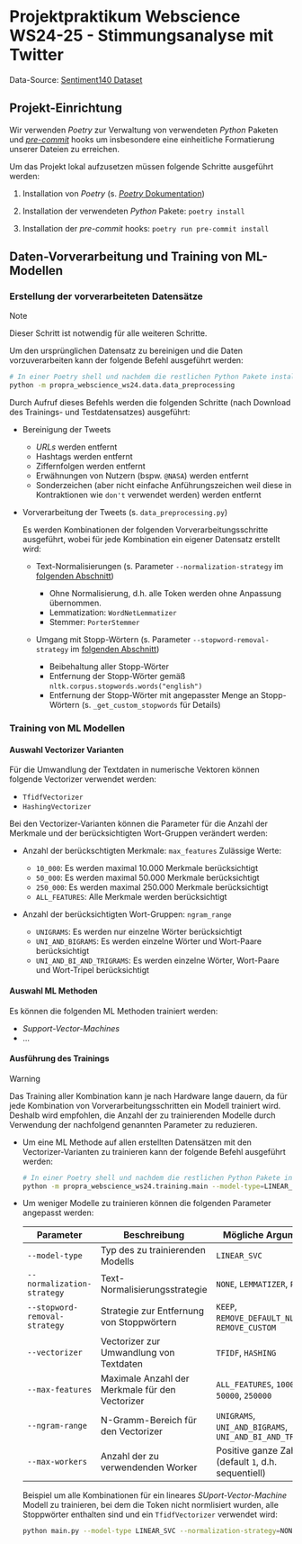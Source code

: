# Projektpraktikum Webscience WS24-25 - Stimmungsanalyse mit Twitter

Data-Source: [Sentiment140 Dataset](https://www.kaggle.com/datasets/kazanova/sentiment140)

## Projekt-Einrichtung

Wir verwenden _Poetry_ zur Verwaltung von verwendeten _Python_ Paketen und [_pre-commit_](https://pre-commit.com/) hooks um insbesondere eine einheitliche Formatierung unserer Dateien zu erreichen.

Um das Projekt lokal aufzusetzen müssen folgende Schritte ausgeführt werden:

1. Installation von _Poetry_ (s. [_Poetry_ Dokumentation](https://python-poetry.org/docs/))

2. Installation der verwendeten _Python_ Pakete: `poetry install`

3. Installation der _pre-commit_ hooks: `poetry run pre-commit install`

## Daten-Vorverarbeitung und Training von ML-Modellen

### Erstellung der vorverarbeiteten Datensätze

> [!NOTE]
> Dieser Schritt ist notwendig für alle weiteren Schritte.

Um den ursprünglichen Datensatz zu bereinigen und die Daten vorzuverarbeiten kann der folgende Befehl ausgeführt werden:

```bash
# In einer Poetry shell und nachdem die restlichen Python Pakete installiert wurden
python -m propra_webscience_ws24.data.data_preprocessing
```

Durch Aufruf dieses Befehls werden die folgenden Schritte (nach Download des Trainings- und Testdatensatzes) ausgeführt:

- Bereinigung der Tweets

  - _URLs_ werden entfernt
  - Hashtags werden entfernt
  - Ziffernfolgen werden entfernt
  - Erwähnungen von Nutzern (bspw. `@NASA`) werden entfernt
  - Sonderzeichen (aber nicht einfache Anführungszeichen weil diese in Kontraktionen wie `don't` verwendet werden) werden entfernt

- Vorverarbeitung der Tweets (s. `data_preprocessing.py`)

  Es werden Kombinationen der folgenden Vorverarbeitungsschritte ausgeführt, wobei für jede Kombination ein eigener Datensatz erstellt wird:

  - Text-Normalisierungen (s. Parameter `--normalization-strategy` im [folgenden Abschnitt](#training-von-ml-modellen))

    - Ohne Normalisierung, d.h. alle Token werden ohne Anpassung übernommen.
    - Lemmatization: `WordNetLemmatizer`
    - Stemmer: `PorterStemmer`

  - Umgang mit Stopp-Wörtern (s. Parameter `--stopword-removal-strategy` im [folgenden Abschnitt](#training-von-ml-modellen))

    - Beibehaltung aller Stopp-Wörter
    - Entfernung der Stopp-Wörter gemäß  `nltk.corpus.stopwords.words("english")` 
    - Entfernung der Stopp-Wörter mit angepasster Menge an Stopp-Wörtern (s. `_get_custom_stopwords` für Details)

### Training von ML Modellen

#### Auswahl Vectorizer Varianten

Für die Umwandlung der Textdaten in numerische Vektoren können folgende Vectorizer verwendet werden:

- `TfidfVectorizer`
- `HashingVectorizer`

Bei den Vectorizer-Varianten können die Parameter für die Anzahl der Merkmale und der berücksichtigten Wort-Gruppen verändert werden:

- Anzahl der berückschtigten Merkmale: `max_features`
  Zulässige Werte: 

  - `10_000`: Es werden maximal 10.000 Merkmale berücksichtigt
  - `50_000`: Es werden maximal 50.000 Merkmale berücksichtigt
  - `250_000`: Es werden maximal 250.000 Merkmale berücksichtigt
  - `ALL_FEATURES`: Alle Merkmale werden berücksichtigt

- Anzahl der berücksichtigten Wort-Gruppen: `ngram_range`

  - `UNIGRAMS`: Es werden nur einzelne Wörter berücksichtigt
  - `UNI_AND_BIGRAMS`: Es werden einzelne Wörter und Wort-Paare berücksichtigt
  - `UNI_AND_BI_AND_TRIGRAMS`: Es werden einzelne Wörter, Wort-Paare und Wort-Tripel berücksichtigt

#### Auswahl ML Methoden

Es können die folgenden ML Methoden trainiert werden:

- _Support-Vector-Machines_
- ...

#### Ausführung des Trainings

> [!WARNING]
> Das Training aller Kombination kann je nach Hardware lange dauern, da für jede Kombination von Vorverarbeitungsschritten ein Modell trainiert wird.
> Deshalb wird empfohlen, die Anzahl der zu trainierenden Modelle durch Verwendung der nachfolgend genannten Parameter zu reduzieren.

- Um eine ML Methode auf allen erstellten Datensätzen mit den Vectorizer-Varianten zu trainieren kann der folgende Befehl ausgeführt werden:

  ```bash
  # In einer Poetry shell und nachdem die restlichen Python Pakete installiert wurden
  python -m propra_webscience_ws24.training.main --model-type=LINEAR_SVC
  ```

- Um weniger Modelle zu trainieren können die folgenden Parameter angepasst werden:

  | Parameter                     | Beschreibung                                    | Mögliche Argumente                                                                 |
  |-------------------------------|-------------------------------------------------|------------------------------------------------------------------------------------|
  | `--model-type`                | Typ des zu trainierenden Modells                | `LINEAR_SVC`                                                                       |
  | `--normalization-strategy`    | Text-Normalisierungsstrategie                   | `NONE`, `LEMMATIZER`, `PORTER`                                                     |
  | `--stopword-removal-strategy` | Strategie zur Entfernung von Stoppwörtern       | `KEEP`, `REMOVE_DEFAULT_NLTK`, `REMOVE_CUSTOM`                                     |
  | `--vectorizer`                | Vectorizer zur Umwandlung von Textdaten         | `TFIDF`, `HASHING`                                                                 |
  | `--max-features`              | Maximale Anzahl der Merkmale für den Vectorizer | `ALL_FEATURES`, `10000`, `50000`, `250000`                                         |
  | `--ngram-range`               | N-Gramm-Bereich für den Vectorizer              | `UNIGRAMS`, `UNI_AND_BIGRAMS`, `UNI_AND_BI_AND_TRIGRAMS`                           |
  | `--max-workers`               | Anzahl der zu verwendenden Worker               | Positive ganze Zahl (default `1`, d.h. sequentiell)                                |

  Beispiel um alle Kombinationen für ein lineares _SUport-Vector-Machine_ Modell zu trainieren, bei dem die Token nicht normlisiert wurden, alle Stoppwörter enthalten sind und ein `TfidfVectorizer` verwendet wird:
  ```bash
  python main.py --model-type LINEAR_SVC --normalization-strategy=NONE --stopword-removal-strategy=KEEP --vectorizer=TFIDF --max-workers 4
  ```

